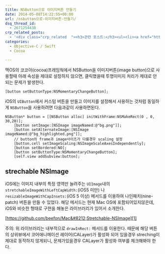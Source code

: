 ```yaml
---
title: NSButton으로 이미지버튼 만들기
date: 2014-05-08T14:22:55+00:00
url: /nsbutton으로-이미지버튼-만들기/
dsq_thread_id:
  - 2671254438
crp_related_posts:
  - '<div class="crp_related  "><h3>관련 포스트:</h3><ul><li><a href="https://www.letmecompile.com/shotcut-linux-server-video-generation/"     class="post-753"><span class="crp_title">Shotcut을 이용하여 리눅스 서버에서 템플릿 기반의 동영상 만들기</span></a></li><li><a href="https://www.letmecompile.com/mac-app-recommendation-for-developer/"     class="post-836"><span class="crp_title">개발자를 위한 필수 맥 앱(Mac App) 10선</span></a></li><li><a href="https://www.letmecompile.com/chrome-extension-with-react/"     class="post-776"><span class="crp_title">크롬 익스텐션 개발 + 리액트 적용하기</span></a></li><li><a href="https://www.letmecompile.com/mysql-innodb-lock-deadlock/"     class="post-763"><span class="crp_title">MySQL InnoDB lock & deadlock 이해하기</span></a></li><li><a href="https://www.letmecompile.com/redis-cluster-sentinel-overview/"     class="post-770"><span class="crp_title">레디스 클러스터, 센티넬 구성 및 동작 방식</span></a></li></ul><div class="crp_clear"></div></div>'
categories:
  - Objective-C / Swift
  - Cocoa

---
```

맥OS의 코코아(cocoa)프레임웍에서 NSButton을 이미지버튼(image button)으로 사용할때 아래 속성을 제대로 설정하지 않으면, 클릭했을때 투명이미지 처리가 제대로 안되는 문제가 발생한다.

`[button setButtonType:NSMomentaryChangeButton];`

iOS의 `UIButton`에서 커스텀 버튼을 만들고 이미지를 설정해서 사용하는 것처럼 동일하게 `NSButton`을 사용하려면 다음과같이 사용하면된다.

    NSButton* button = [[NSButton alloc] initWithFrame:NSMakeRect(0 , 0, 30,20)];
        [button setImage:[NSImage imageNamed:@"bg.png"]];
        [button setAlternateImage:[NSImage imageNamed:@"bg_highlighted.png"]];
        // button의 frame과 image사이즈가 다를경우 scaling 설정
        [button.cell setImageScaling:NSImageScaleAxesIndependently]; 
        [button setBordered:NO];
        [button setButtonType:NSMomentaryChangeButton];
        [self.view addSubview:button];
    

## strechable NSImage

iOS에는 이미지 내부의 특정 영역만 늘려주는 `UIImage`내의 `stretchableImageWithLeftCapWidth:`(iOS5 미만) 나 `resizableImageWithCapInsets:`(iOS 5 이상) 메서드를 이용하여 나인패치(nine-patch) 버튼을 만들 수 있었다. 해당 메서드는 현재 Mac OS에 포함되어있지않은데, iOS와 비슷한 형태로 구현을 해놓은 라이브러리가 있어서 소개한다.

[https://github.com/beefon/Mac&#8212;Stretchable-NSImage][1]

주의: 위 라이브러리는 내부적으로 `drawInRect:` 메서드를 이용한다. 때문에 해당 버튼의 상위뷰에서 코어애니메이션 레이어(CALayer)가 활성화 되어 있을경우 streching이 제대로 동작하지 않게되니, 문제가있을경우 CALayer가 활성화 여부를 체크해봐야 한다.

 [1]: https://github.com/beefon/Mac---Stretchable-NSImage